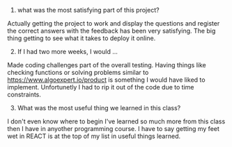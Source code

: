 1. what was the most satisfying part of this project? 

Actually getting the project to work and display the questions and register the correct answers with the feedback has been very satisfying. The big thing getting to see what it takes to deploy it online.  


2. If I had two more weeks, I would ...

Made coding challenges part of the overall testing. Having things like checking functions or solving problems similar to https://www.algoexpert.io/product is something I would have liked to implement. Unfortunetly I had to rip it out of the code due to time constraints. 


3. What was the most useful thing we learned in this class? 

I don't even know where to begin I've learned so much more from this class then I have in anyother programming course. I have to say getting my feet wet in REACT is at the top of my list in useful things learned. 